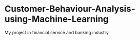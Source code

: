 # Customer-Behaviour-Analysis-using-Machine-Learning
My project in financial service and banking industry
